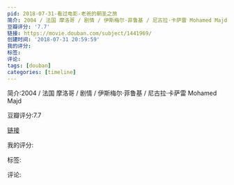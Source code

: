 ```yaml
---
pid: 2018-07-31-看过电影-老爸的朝圣之旅
简介: 2004 / 法国 摩洛哥 / 剧情 / 伊斯梅尔·菲鲁基 / 尼古拉·卡萨雷 Mohamed Majd
豆瓣评分: '7.7'
链接: https://movie.douban.com/subject/1441969/
创建时间: '2018-07-31 20:59:59'
我的评分:
标签:
评论:
tags: [douban]
categories: [timeline]
---
```

简介:2004 / 法国 摩洛哥 / 剧情 / 伊斯梅尔·菲鲁基 / 尼古拉·卡萨雷 Mohamed Majd

豆瓣评分:7.7

[链接](https://movie.douban.com/subject/1441969/)

我的评分:

标签:

评论:

